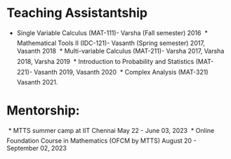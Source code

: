 # Teaching Assistantship
  * Single Variable Calculus (MAT-111)- Varsha (Fall semester) 2016
  * Mathematical Tools II (IDC-121)- Vasanth (Spring semester) 2017, Vasanth 2018
  * Multi-variable Calculus (MAT-211)- Varsha 2017, Varsha 2018, Varsha 2019
  * Introduction to Probability and Statistics (MAT-221)- Vasanth 2019, Vasanth 2020
  * Complex Analysis (MAT-321) Vasanth 2021.


# Mentorship:
  * MTTS summer camp at IIT Chennai May 22 - June 03, 2023
  * Online Foundation Course in Mathematics (OFCM by MTTS) August 20 - September 02, 2023

<!---## Fall-2023 (Aug-Dec)
* Object Oriented Programming (MA-5741), a Course for M-tech student at IIT Madras.
* Mutivariable Calculus (MA-1101), a Course for B-tech student at IIT Madras.


## Spring-2023 (Jan-May) 
* Numerical Optimisation (MA-5895), a Course for M-tech student at IIT Madras.-->
